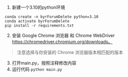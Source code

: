 1. 新建一个3.10的python环境

~~~
conda create -n byrForumDelete python=3.10
conda activate byrForumDelete
pip install -r requirements.txt
~~~

2. 安装 Google Chrome 浏览器 和 Chrome WebDriver https://chromedriver.chromium.org/downloads。

> 注意选择与你安装的 Chrome 浏览器版本相匹配的版本

3. 打开main.py，按照注释修改内容
4. 运行代码 `python main.py`

